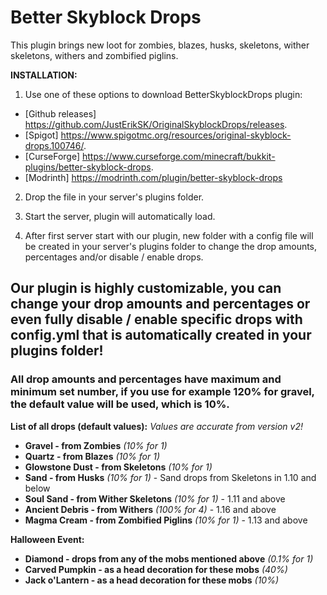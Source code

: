 # Better Skyblock Drops
This plugin brings new loot for zombies, blazes, husks, skeletons, wither skeletons, withers and zombified piglins.

**INSTALLATION:**

1. Use one of these options to download BetterSkyblockDrops plugin:

- [Github releases] https://github.com/JustErikSK/OriginalSkyblockDrops/releases.
- [Spigot] https://www.spigotmc.org/resources/original-skyblock-drops.100746/.
- [CurseForge] https://www.curseforge.com/minecraft/bukkit-plugins/better-skyblock-drops.
- [Modrinth] https://modrinth.com/plugin/better-skyblock-drops
  
2. Drop the file in your server's plugins folder.
  
3. Start the server, plugin will automatically load.
  
4. After first server start with our plugin, new folder with a config file will be created in your server's plugins folder to change the drop amounts, percentages and/or disable / enable drops.

## Our plugin is highly customizable, you can change your drop amounts and percentages or even fully disable / enable specific drops with config.yml that is automatically created in your plugins folder!
### All drop amounts and percentages have maximum and minimum set number, if you use for example 120% for gravel, the default value will be used, which is 10%.

**List of all drops (default values):** _Values are accurate from version v2!_
- **Gravel - from Zombies** _(10% for 1)_
- **Quartz - from Blazes** _(10% for 1)_
- **Glowstone Dust - from Skeletons** _(10% for 1)_
- **Sand - from Husks** _(10% for 1)_ - Sand drops from Skeletons in 1.10 and below
- **Soul Sand - from Wither Skeletons** _(10% for 1)_ - 1.11 and above
- **Ancient Debris - from Withers** _(100% for 4)_ - 1.16 and above
- **Magma Cream - from Zombified Piglins** _(10% for 1)_ - 1.13 and above

**Halloween Event:**
- **Diamond - drops from any of the mobs mentioned above** _(0.1% for 1)_
- **Carved Pumpkin - as a head decoration for these mobs** _(40%)_
- **Jack o'Lantern - as a head decoration for these mobs** _(10%)_
